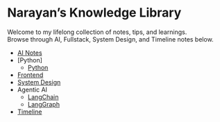 # Narayan’s Knowledge Library

Welcome to my lifelong collection of notes, tips, and learnings.  
Browse through AI, Fullstack, System Design, and Timeline notes below.

- [AI Notes](ai/transformers.md)
- [Python]
  - [Python](python/python.md)
- [Frontend](fullstack/react-performance.md)
- [System Design](system-design/cache-strategies.md)
- Agentic AI
  - [LangChain](agentic/langchain.md)
  - [LangGraph](agentic/langgraph.md)
- [Timeline](timeline/2025-08-week3.md)


